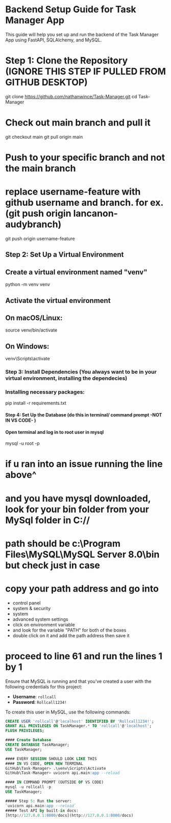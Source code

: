 # Backend Setup Guide for Task Manager App

This guide will help you set up and run the backend of the Task Manager App using FastAPI, SQLAlchemy, and MySQL.


# Step 1: Clone the Repository (IGNORE THIS STEP IF PULLED FROM GITHUB DESKTOP)
git clone https://github.com/nathanwince/Task-Manager.git
cd Task-Manager
# Check out main branch and pull it 
git checkout main
git pull origin main
# Push to your specific branch and not the main branch
# replace username-feature with github username and branch. for ex. (git push origin lancanon-audybranch)
git push origin username-feature


## Step 2:  Set Up a Virtual Environment

## Create a virtual environment named "venv" 
python -m venv venv
## Activate the virtual environment
## On macOS/Linux:
source venv/bin/activate
## On Windows:
venv\Scripts\activate


### Step 3: Install Dependencies (You always want to be in your virtual environment, installing the dependecies)


### Installing necessary packages:  
pip install -r requirements.txt


#### Step 4: Set Up the Database (do this in  terminal/ command prompt -NOT IN  VS CODE- )

#### Open terminal and log in to root user in mysql
mysql -u root -p
# if u ran into an issue running the line above^ 
# and you have mysql downloaded, look for your bin folder from your MySql folder in C://
# path should be c:\Program Files\MySQL\MySQL Server 8.0\bin but check just in case
# copy your path address and go into 
 - control panel
 - system & security
 - system 
 - advanced system settings
 - click on environment variable
 - and look for the variable "PATH" for both of the boxes
 - double click on it and add the path address then save it

 # proceed to line 61 and run the lines 1 by 1


Ensure that MySQL is running and that you’ve created a user with the following credentials for this project:

  - **Username**: `rollcall`
  - **Password**: `Rollcall1234!`

  To create this user in MySQL, use the following commands:

  ```sql
  CREATE USER 'rollcall'@'localhost' IDENTIFIED BY 'Rollcall1234!';
  GRANT ALL PRIVILEGES ON TaskManager.* TO 'rollcall'@'localhost';
  FLUSH PRIVILEGES;

#### Create Database
CREATE DATABASE TaskManager;
USE TaskManager;

#### EVERY SESSION SHOULD LOOK LIKE THIS 
#### IN VS CODE, OPEN NEW TERMINAL
GitHub\Task-Manager> .\venv\Scripts\Activate
GitHub\Task-Manager> uvicorn api.main:app --reload

#### IN COMMAND PROMPT (OUTSIDE OF VS CODE)
mysql -u rollcall -p
USE TaskManager;

##### Step 5: Run the server:
`uvicorn api.main:app --reload`
##### Test API by built-in docs:
[http://127.0.0.1:8000/docs](http://127.0.0.1:8000/docs)